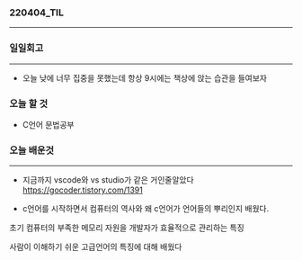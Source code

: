 ### 220404_TIL

------

### 일일회고

------

- 오늘 낮에 너무 집중을 못했는데 항상 9시에는 책상에 앉는 습관을 들여보자

### 오늘 할 것

- C언어 문법공부

### 오늘 배운것

------

- 지금까지 vscode와 vs studio가 같은 거인줄알았다 https://gocoder.tistory.com/1391

-  c언어를 시작하면서 컴퓨터의 역사와 왜 c언어가 언어들의 뿌리인지 배웠다.

  초기 컴퓨터의 부족한 메모리 자원을 개발자가 효율적으로 관리하는 특징

  사람이 이해하기 쉬운 고급언어의 특징에 대해 배웠다
